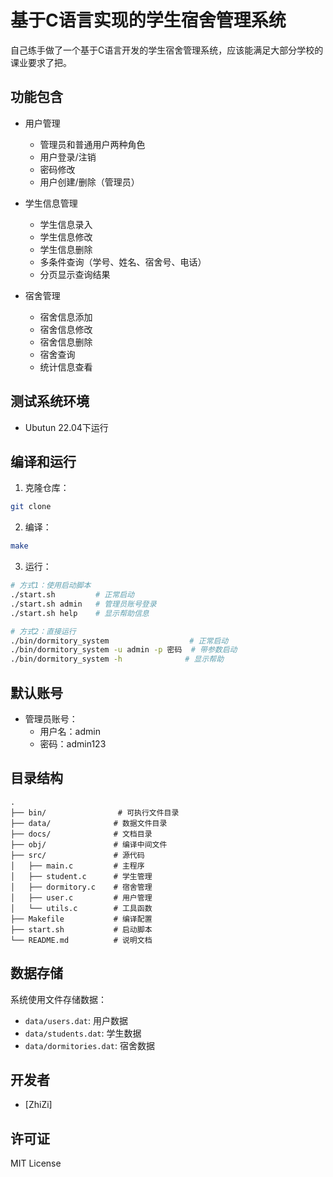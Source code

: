 #  基于C语言实现的学生宿舍管理系统

自己练手做了一个基于C语言开发的学生宿舍管理系统，应该能满足大部分学校的课业要求了把。

## 功能包含
- 用户管理
  - 管理员和普通用户两种角色
  - 用户登录/注销
  - 密码修改
  - 用户创建/删除（管理员）

- 学生信息管理
  - 学生信息录入
  - 学生信息修改
  - 学生信息删除
  - 多条件查询（学号、姓名、宿舍号、电话）
  - 分页显示查询结果

- 宿舍管理
  - 宿舍信息添加
  - 宿舍信息修改
  - 宿舍信息删除
  - 宿舍查询
  - 统计信息查看

## 测试系统环境
- Ubutun 22.04下运行

## 编译和运行
1. 克隆仓库：
```bash
git clone 
```

2. 编译：
```bash
make
```

3. 运行：
```bash
# 方式1：使用启动脚本
./start.sh         # 正常启动
./start.sh admin   # 管理员账号登录
./start.sh help    # 显示帮助信息

# 方式2：直接运行
./bin/dormitory_system                  # 正常启动
./bin/dormitory_system -u admin -p 密码  # 带参数启动
./bin/dormitory_system -h              # 显示帮助
```

## 默认账号
- 管理员账号：
  - 用户名：admin
  - 密码：admin123

## 目录结构

```
.
├── bin/                # 可执行文件目录
├── data/              # 数据文件目录
├── docs/              # 文档目录
├── obj/               # 编译中间文件
├── src/               # 源代码
│   ├── main.c         # 主程序
│   ├── student.c      # 学生管理
│   ├── dormitory.c    # 宿舍管理
│   ├── user.c         # 用户管理
│   └── utils.c        # 工具函数
├── Makefile           # 编译配置
├── start.sh           # 启动脚本
└── README.md          # 说明文档
```

## 数据存储

系统使用文件存储数据：
- `data/users.dat`: 用户数据
- `data/students.dat`: 学生数据
- `data/dormitories.dat`: 宿舍数据

## 开发者

- [ZhiZi]

## 许可证

MIT License 
